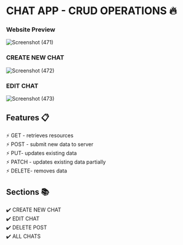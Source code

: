 # CHAT APP  - CRUD OPERATIONS 🔥

### Website Preview
![Screenshot (471)](https://github.com/ruchikayadav1408/MERN_PROJECTS/assets/86114973/1d8a1311-c84d-48cb-b4f7-34c00b4b6b5b)

### CREATE NEW CHAT

![Screenshot (472)](https://github.com/ruchikayadav1408/MERN_PROJECTS/assets/86114973/6aabc085-eda9-469d-b877-0520de1f3ea0)

### EDIT CHAT
![Screenshot (473)](https://github.com/ruchikayadav1408/MERN_PROJECTS/assets/86114973/2201e56e-78f1-4a0f-9682-d26849a93103)


## Features 📋
⚡️ GET - retrieves resources\
⚡️ POST - submit new data to server\
⚡️ PUT- updates existing data\
⚡️ PATCH - updates existing data partially\
⚡️ DELETE- removes data


## Sections 📚
✔️ CREATE NEW CHAT\
✔️ EDIT CHAT\
✔️ DELETE POST\
✔️ ALL CHATS 
